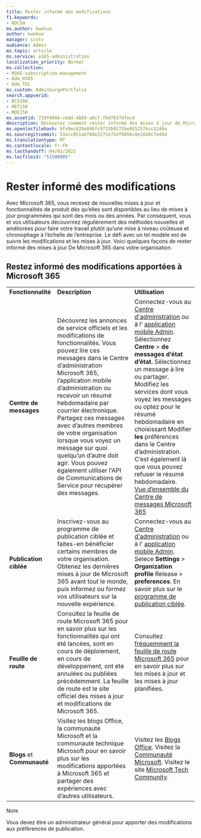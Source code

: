 ```yaml
---
title: Rester informé des modifications
f1.keywords:
- NOCSH
ms.author: kwekua
author: kwekua
manager: scotv
audience: Admin
ms.topic: article
ms.service: o365-administration
localization_priority: Normal
ms.collection:
- M365-subscription-management
- Adm_O365
- Adm_TOC
ms.custom: AdminSurgePortfolio
search.appverid:
- BCS160
- MET150
- MOE150
ms.assetid: 719f4904-cbdd-4889-a0cf-fbd7837dfecd
description: Découvrez comment rester informé des mises à jour de Microsoft 365 à l’aide du Centre de messages, de la publication ciblée, de la feuille de route, des blogs et de la communauté.
ms.openlocfilehash: bfe9ec620e846fc9733b9272be955257bcc1246a
ms.sourcegitcommit: 53acc851abf68e2272e75df0856c0e16b0c7e48d
ms.translationtype: MT
ms.contentlocale: fr-FR
ms.lasthandoff: 04/02/2021
ms.locfileid: "51580905"
---
```

# <a name="stay-on-top-of-changes"></a>Rester informé des modifications

Avec Microsoft 365, vous recevez de nouvelles mises à jour et fonctionnalités de produit dès qu’elles sont disponibles au lieu de mises à jour programmées qui sont des mois ou des années. Par conséquent, vous et vos utilisateurs découvrirez régulièrement des méthodes nouvelles et améliorées pour faire votre travail plutôt qu’une mise à niveau coûteuse et chronophage à l’échelle de l’entreprise. Le défi avec un tel modèle est de suivre les modifications et les mises à jour. Voici quelques façons de rester informé des mises à jour De Microsoft 365 dans votre organisation.

## <a name="stay-on-top-of-microsoft-365-changes"></a>Restez informé des modifications apportées à Microsoft 365

||||
|:-----|:-----|:-----|
|**Fonctionnalité** <br/> |**Description** <br/> |**Utilisation** <br/> |
|**Centre de messages** <br/> |Découvrez les annonces de service officiels et les modifications de fonctionnalités. Vous pouvez lire ces messages dans le Centre d’administration Microsoft 365, l’application mobile d’administration ou recevoir un résumé hebdomadaire par courrier électronique. Partagez ces messages avec d’autres membres de votre organisation lorsque vous voyez un message sur quoi quelqu’un d’autre doit agir. Vous pouvez également utiliser l'API de Communications de Service pour récupérer des messages.  <br/> |Connectez-vous au [Centre d'administration](../admin-overview/about-the-admin-center.md) ou à l' [application mobile Admin](../admin-overview/admin-mobile-app.md). Sélectionnez **Centre** \> **de messages d’état d’état.** Sélectionnez un message à lire ou partager.  <br/> Modifiez les services dont vous voyez les messages ou optez pour le résumé hebdomadaire en choisissant Modifier **les** préférences dans le Centre d’administration. C’est également là que vous pouvez refuser le résumé hebdomadaire.  <br/> [Vue d’ensemble du Centre de messages Microsoft 365](message-center.md) <br/> |
|**Publication ciblée** <br/> |Inscrivez-vous au programme de publication ciblée et faites-en bénéficier certains membres de votre organisation. Obtenez les dernières mises à jour de Microsoft 365 avant tout le monde, puis informez ou formez vos utilisateurs sur la nouvelle expérience.  <br/> |Connectez-vous au [Centre d'administration](../admin-overview/about-the-admin-center.md) ou à l' [application mobile Admin](../admin-overview/admin-mobile-app.md). Selece **Settings** \> **Organization profile** Release \> **preferences**. En savoir plus sur le [programme de publication ciblée](release-options-in-office-365.md).  <br/> |
|**Feuille de route** <br/> |Consultez la feuille de route Microsoft 365 pour en savoir plus sur les fonctionnalités qui ont été lancées, sont en cours de déploiement, en cours de développement, ont été annulées ou publiées précédemment. La feuille de route est le site officiel des mises à jour et modifications de Microsoft 365.  <br/> |Consultez [fréquemment la feuille de route Microsoft 365](https://www.microsoft.com/microsoft-365/roadmap) pour en savoir plus sur les mises à jour et les mises à jour planifiées.  <br/> |
|**Blogs** et **Communauté** <br/> |Visitez les blogs Office, la communauté Microsoft et la communauté technique Microsoft pour en savoir plus sur les modifications apportées à Microsoft 365 et partager des expériences avec d’autres utilisateurs.  <br/> |Visitez les [Blogs Office](https://www.microsoft.com/en-us/microsoft-365/blog/). Visitez la [Communauté Microsoft](https://answers.microsoft.com). Visitez le site [Microsoft Tech Community](https://techcommunity.microsoft.com).  <br/> |

> [!NOTE]
> Vous devez être un administrateur général pour apporter des modifications aux préférences de publication.
